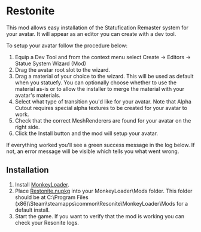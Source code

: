 # Restonite

This mod allows easy installation of the Statufication Remaster system for your
avatar. It will appear as an editor you can create with a dev tool.

To setup your avatar follow the procedure below:

1. Equip a Dev Tool and from the context menu select Create -> Editors -> Statue
   System Wizard (Mod)
2. Drag the avatar root slot to the wizard.
3. Drag a material of your choice to the wizard. This will be used as default
   when you statuefy. You can optionally choose whether to use the material
   as-is or to allow the installer to merge the material with your avatar's
   materials.
4. Select what type of transition you'd like for your avatar. Note that Alpha
   Cutout requires special alpha textures to be created for your avatar to work.
5. Check that the correct MeshRenderers are found for your avatar on the right
   side.
6. Click the Install button and the mod will setup your avatar.

If everything worked you'll see a green success message in the log below. If
not, an error message will be visible which tells you what went wrong.

## Installation

1. Install [MonkeyLoader](https://github.com/MonkeyModdingTroop/MonkeyLoader).
2. Place
   [Restonite.nupkg](https://github.com/Nermerner/Restonite/releases/latest/download/Restonite.nupkg)
   into your MonkeyLoader\Mods folder. This folder should be at C:\Program Files
   (x86)\Steam\steamapps\common\Resonite\MonkeyLoader\Mods for a default
   install.
3. Start the game. If you want to verify that the mod is working you can check
   your Resonite logs.
